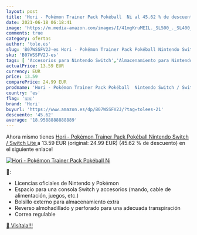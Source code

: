 ```yaml
---
layout: post
title: 'Hori - Pokémon Trainer Pack Pokéball  Ni al 45.62 % de descuento'
date: 2021-06-18 06:18:41
image: 'https://m.media-amazon.com/images/I/41mgKruMEIL._SL500_._SL400_.jpg'
comments: true
category: ofertas
author: 'tole.es'
slug: 'B07WSSFV2J-es Hori - Pokémon Trainer Pack Pokéball Nintendo Switch /...'
sku: 'B07WSSFV2J-es'
tags: [ 'Accesorios para Nintendo Switch','Almacenamiento para Nintendo Switch','Fundas y almacenamiento para Nintendo Switch','Hardware y juegos para Nintendo Switch','Videojuegos','hori','nintendo', ]
actualPrice: 13.59 EUR
currency: EUR
price: 13.59
comparePrice: 24.99 EUR
prodname: 'Hori - Pokémon Trainer Pack Pokéball  Nintendo Switch / Switch Lite '
country: 'es'
flag: '🇪🇸'
brand: 'Hori'
buyurl: 'https://www.amazon.es/dp/B07WSSFV2J/?tag=tolees-21'
descuento: '45.62'
average: '18.9588888888889'
---
```


Ahora mismo tienes [Hori - Pokémon Trainer Pack Pokéball  Nintendo Switch / Switch Lite ](https://www.amazon.es/dp/B07WSSFV2J/?tag=tolees-21) a 13.59 EUR (original: 24.99 EUR) (45.62 %  de descuento) en el siguiente enlace!

[![Hori - Pokémon Trainer Pack Pokéball  Ni](https://m.media-amazon.com/images/I/41mgKruMEIL._SL500_._SL400_.jpg)](https://www.amazon.es/dp/B07WSSFV2J/?tag=tolees-21)

🔎:

- Licencias oficiales de Nintendo y Pokémon
- Espacio para una consola Switch y accesorios (mando, cable de alimentación, juegos, etc.)
- Bolsillo externo para almacenamiento extra
- Reverso almohadillado y perforado para una adecuada transpiración
- Correa regulable

[🛒 Visítala!!!](https://www.amazon.es/dp/B07WSSFV2J/?tag=tolees-21)
